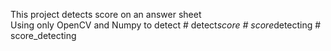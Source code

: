 This project detects score on an answer sheet \
Using only OpenCV and Numpy to detect #   d e t e c t _ s c o r e  
 #   s c o r e _ d e t e c t i n g  
 #   s c o r e _ d e t e c t i n g  
 